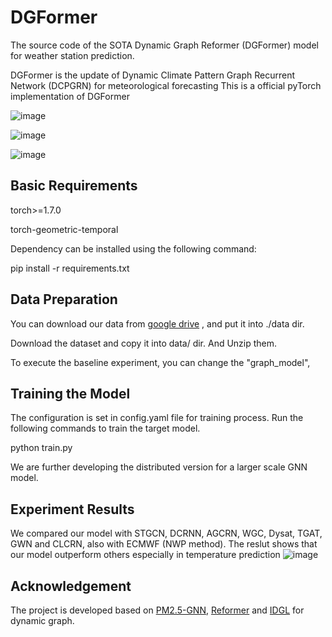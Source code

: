 # DGFormer
The source code of the SOTA Dynamic Graph Reformer (DGFormer) model for weather station prediction.

DGFormer is the update of Dynamic Climate Pattern Graph Recurrent Network (DCPGRN) for meteorological forecasting
This is a official pyTorch implementation of DGFormer

![image](https://user-images.githubusercontent.com/44642002/236671358-363ebabf-0477-4258-97b8-39fd6904a005.png)

![image](https://user-images.githubusercontent.com/44642002/236467448-15e556f8-d9b8-4407-8bb0-8c5373b827eb.png)

![image](https://github.com/xzwbsz/DGFormer/assets/44642002/952995c0-8784-4766-bc2b-7ecbc35b0e23)



## Basic Requirements
torch>=1.7.0

torch-geometric-temporal

Dependency can be installed using the following command:

pip install -r requirements.txt

## Data Preparation
You can download our data from [google drive](https://drive.google.com/file/d/1STncxIvsnkt0sPXuNKaKmzsB7_jYlXVP/view?usp=drive_link) , and put it into ./data dir.

Download the dataset and copy it into data/ dir. And Unzip them.

To execute the baseline experiment, you can change the "graph_model", 

## Training the Model
The configuration is set in config.yaml file for training process. Run the following commands to train the target model.

python train.py

We are further developing the distributed version for a larger scale GNN model.

## Experiment Results
We compared our model with STGCN, DCRNN, AGCRN, WGC, Dysat, TGAT, GWN and CLCRN, also with ECMWF (NWP method). The reslut shows that our model outperform others especially in temperature prediction
![image](https://github.com/xzwbsz/DGFormer/assets/44642002/42dfd789-9b2a-4bd5-bf1d-a87159f15950)



## Acknowledgement
The project is developed based on [PM2.5-GNN](https://github.com/shuowang-ai/PM2.5-GNN), [Reformer](https://github.com/google/trax/blob/master/trax/models/reformer/reformer.py) and [IDGL](https://github.com/hugochan/IDGL) for dynamic graph.



